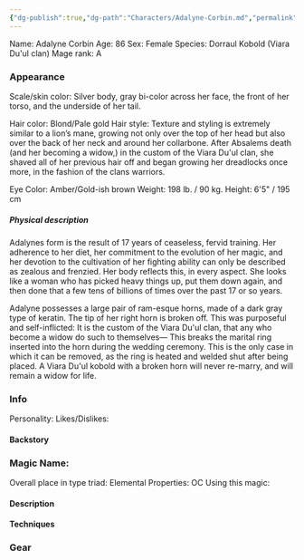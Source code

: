 ```yaml
---
{"dg-publish":true,"dg-path":"Characters/Adalyne-Corbin.md","permalink":"/characters/adalyne-corbin/"}
---
```


Name: Adalyne Corbin 
Age: 86
Sex: Female
Species: Dorraul Kobold (Viara Du'ul clan)
Mage rank: A

### Appearance 
Scale/skin color: Silver body, gray bi-color across her face, the front of her torso, and the underside of her tail.

Hair color: Blond/Pale gold 
Hair style:
	Texture and styling is extremely similar to a lion’s mane, growing not only over the top of her head but also over the back of her neck and around her collarbone. 
	After Absalems death (and her becoming a widow,) in the custom of the Viara Du'ul clan, she shaved all of her previous hair off and began growing her dreadlocks once more, in the fashion of the clans warriors. 

Eye Color: Amber/Gold-ish brown
Weight: 198 lb. / 90 kg.
Height: 6'5" / 195 cm
##### Physical description
Adalynes form is the result of 17 years of ceaseless, fervid training. Her adherence to her diet, her commitment to the evolution of her magic, and her devotion to the cultivation of her fighting ability can only be described as zealous and frenzied. 
Her body reflects this, in every aspect. 
She looks like a woman who has picked heavy things up, put them down again, and then done that a few tens of billions of times over the past 17 or so years.

Adalyne possesses a large pair of ram-esque horns, made of a dark gray type of keratin. The tip of her right horn is broken off. This was purposeful and self-inflicted:
It is the custom of the Viara Du'ul clan, that any who become a widow do such to themselves— This breaks the marital ring inserted into the horn during the wedding ceremony. 
This is the only case in which it can be removed, as the ring is heated and welded shut after being placed. A Viara Du'ul kobold with a broken horn will never re-marry, and will remain a widow for life.
### Info

Personality: 
Likes/Dislikes:

#### Backstory





### Magic Name:
Overall place in type triad:
Elemental Properties:
OC Using this magic:
#### Description


#### Techniques


### Gear
